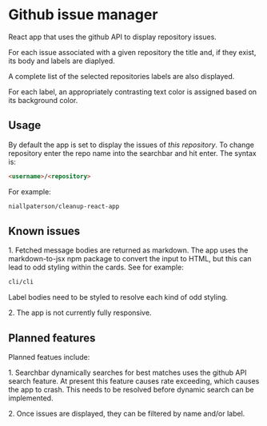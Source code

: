 # Github issue manager

React app that uses the github API to display repository issues.

For each issue associated with a given repository the title and, if they exist, its body and labels are diaplyed. 

A complete list of the selected repositories labels are also displayed.

For each label, an appropriately contrasting text color is assigned based on its background color.

## Usage

By default the app is set to display the issues of *this repository*. To change repository enter the repo name into the searchbar and hit enter. The syntax is:

````markdown
<username>/<repository>
````

For example:

````markdown
niallpaterson/cleanup-react-app
````

## Known issues

1\. Fetched message bodies are returned as markdown. The app uses the markdown-to-jsx npm package to convert the input to HTML, but this can lead to odd styling within the cards. See for example:

````markdown
cli/cli
````

Label bodies need to be styled to resolve each kind of odd styling.

2\. The app is not currently fully responsive.

## Planned features

Planned featues include:

1\. Searchbar dynamically searches for best matches uses the github API search feature. At present this feature causes rate exceeding, which causes the app to crash. This needs to be resolved before dynamic search can be implemented.

2\. Once issues are displayed, they can be filtered by name and/or label.
